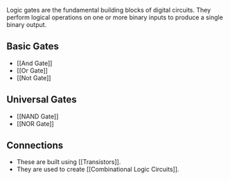 Logic gates are the fundamental building blocks of digital circuits. They perform logical operations on one or more binary inputs to produce a single binary output.

## Basic Gates
- [[And Gate]]
- [[Or Gate]]
- [[Not Gate]]

## Universal Gates
- [[NAND Gate]]
- [[NOR Gate]]

## Connections
- These are built using [[Transistors]].
- They are used to create [[Combinational Logic Circuits]].